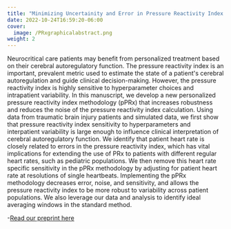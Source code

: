 ```yaml
---
title: "Minimizing Uncertainity and Error in Pressure Reactivity Index to Aid in Clicial Decision Support"
date: 2022-10-24T16:59:20-06:00
cover:
  image: /PRxgraphicalabstract.png
weight: 2
---
```

Neurocritical care patients may benefit from personalized treatment based on their cerebral autoregulatory function. The pressure reactivity index is an important, prevalent metric used to estimate the state of a patient's cerebral autoregulation and guide clinical decision-making. However, the pressure reactivity index is highly sensitive to hyperparameter choices and intrapatient variability. In this manuscript, we develop a new personalized pressure reactivity index methodology (pPRx) that increases robustness and reduces the noise of the pressure reactivity index calculation. Using data from traumatic brain injury patients and simulated data, we first show that pressure reactivity index sensitivity to hyperparameters and interpatient variability is large enough to influence clinical interpretation of cerebral autoregulatory function. We identify that patient heart rate is closely related to errors in the pressure reactivity index, which has vital implications for extending the use of PRx to patients with different regular heart rates, such as pediatric populations. We then remove this heart rate specific sensitivity in the pPRx methodology by adjusting for patient heart rate at resolutions of single heartbeats. Implementing the pPRx methodology decreases error, noise, and sensitivity, and allows the pressure reactivity index to be more robust to variability across patient populations. We also leverage our data and analysis to identify ideal averaging windows in the standard method. 

-[Read our preprint here](/Papers/BriggsPRxPaper.pdf)
